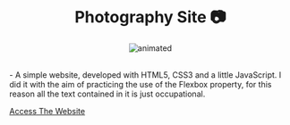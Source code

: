 <h1 align="center">Photography Site 📷</h1>
<p align="center">
  <img src="https://res.cloudinary.com/degkn8uwg/image/upload/v1638010792/Pessoal-Meu/preview_rzfndq.gif" alt="animated" />
</p>
<br>
- A simple website, developed with HTML5, CSS3 and a little JavaScript. I did it with the aim of practicing the use of the Flexbox property, for this reason all the text contained in it is just occupational.

[Access The Website](https://gabrielsantos198.github.io/Site-De-Fotografia/)
